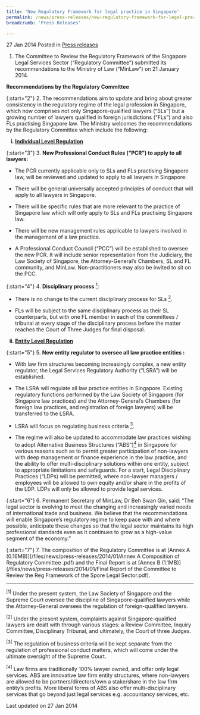```yaml
---
title: 'New Regulatory Framework for legal practice in Singapore'
permalink: /news/press-releases/new-regulatory-framework-for-legal-practice-in-singapore/
breadcrumb: 'Press Releases'

---
```



27 Jan 2014 Posted in [Press releases](/news/press-releases)


1. The Committee to Review the Regulatory Framework of the Singapore Legal Services Sector (“Regulatory Committee”) submitted its recommendations to the Ministry of Law (“MinLaw”) on 21 January 2014.

**Recommendations by the Regulatory Committee**

{:start="2"}
2. The recommendations aim to update and bring about greater consistency in the regulatory regime of the legal profession in Singapore, which now comprises not only Singapore-qualified lawyers (“SLs”) but a growing number of lawyers qualified in foreign jurisdictions (“FLs”) and also FLs practising Singapore law.  The Ministry welcomes the recommendations by the Regulatory Committee which include the following:

<ol style="list-style-type: lower-roman; font-weight: bold;">
<li><u>Individual Level Regulation</u></li>
</ol>


{:start="3"}
3. **New Professional Conduct Rules (“PCR”) to apply to all lawyers:**

* The PCR currently applicable only to SLs and FLs practising Singapore law, will be reviewed and updated to apply to all lawyers in Singapore:

* There will be general universally accepted principles of conduct that will apply to all lawyers in Singapore.

* There will be specific rules that are more relevant to the practice of Singapore law which will only apply to SLs and FLs practising Singapore law.

* There will be new management rules applicable to lawyers involved in the management of a law practice.

* A Professional Conduct Council (“PCC”) will be established to oversee the new PCR.  It will include senior representation from the Judiciary, the Law Society of Singapore, the Attorney-General’s Chambers, SL and FL community, and MinLaw.  Non-practitioners may also be invited to sit on the PCC.


{:start="4"}
4.  **Disciplinary process** <a href="#process"><sup>1</sup></a>:

* There is no change to the current disciplinary process for SLs <a href="#SLs"><sup>2</sup></a>.

* FLs will be subject to the same disciplinary process as their SL counterparts, but with one FL member in each of the committees / tribunal at every stage of the disciplinary process before the matter reaches the Court of Three Judges for final disposal.

<ol start="2" style="list-style-type: lower-roman; font-weight: bold;">
<li><u>Entity Level Regulation</u></li>
</ol>


{:start="5"}
5. **New entity regulator to oversee all law practice entities :**

* With law firm structures becoming increasingly complex, a new entity regulator, the Legal Services Regulatory Authority (“LSRA”) will be established.

* The LSRA will regulate all law practice entities in Singapore. Existing regulatory functions performed by the Law Society of Singapore (for Singapore law practices) and the Attorney-General’s Chambers (for foreign law practices, and registration of foreign lawyers) will be transferred to the LSRA.

* LSRA will focus on regulating business criteria <a href="#criteria"><sup>3</sup></a>.

* The regime will also be updated to accommodate law practices wishing to adopt Alternative Business Structures (“ABS”)<a href="#ABS"><sup>4</sup></a> in Singapore for various reasons such as to permit greater participation of non-lawyers with deep management or finance experience in the law practice, and the ability to offer multi-disciplinary solutions within one entity, subject to appropriate limitations and safeguards.  For a start, Legal Disciplinary Practices (“LDPs) will be permitted, where non-lawyer managers / employees will be allowed to own equity and/or share in the profits of the LDP.  LDPs will only be allowed to provide legal services.


{:start="6"}
6. Permanent Secretary of MinLaw, Dr Beh Swan Gin, said: “The legal sector is evolving to meet the changing and increasingly varied needs of international trade and business.  We believe that the recommendations will enable Singapore’s regulatory regime to keep pace with and where possible, anticipate these changes so that the legal sector maintains its high professional standards even as it continues to grow as a high-value segment of the economy.”

{:start="7"}
7. The composition of the Regulatory Committee is at [Annex A (0.16MB)](/files/news/press-releases/2014/01/Annex A Composition of Regulatory Committee .pdf) and the Final Report is at [Annex B (1.1MB)](/files/news/press-releases/2014/01/Final Report of the Committee to Review the Reg Framework of the Spore Legal Sector.pdf).

---

<p id="process"><sup>[1]</sup> Under the present system, the Law Society of Singapore and the Supreme Court oversee the discipline of Singapore-qualified lawyers while the Attorney-General oversees the regulation of foreign-qualified lawyers.</p>


<p id="SLs"><sup>[2]</sup> Under the present system, complaints against Singapore-qualified lawyers are dealt with through various stages: a Review Committee, Inquiry Committee, Disciplinary Tribunal, and ultimately, the Court of three Judges.</p>


<p id="criteria"><sup>[3]</sup> The regulation of business criteria will be kept separate from the regulation of professional conduct matters, which will come under the ultimate oversight of the Supreme Court.</p>


<p id="ABS"><sup>[4]</sup> Law firms are traditionally 100% lawyer owned, and offer only legal services. ABS are innovative law firm entity structures, where non-lawyers are allowed to be partners/directors/own a stake/share in the law firm entity’s profits. More liberal forms of ABS also offer multi-disciplinary services that go beyond just legal services e.g. accountancy services, etc.</p>




<p class="right-side-updated">Last updated on 27 Jan 2014</p>
